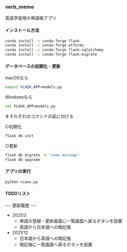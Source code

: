 ### verb_memo  
英語学習用の単語帳アプリ  

#### インストール方法  
```bash
conda install -c conda-forge flask
conda install -c conda-forge wtforms
conda install -c conda-forge flask-sqlalchemy
conda install -c conda-forge flask-migrate
```

#### データベースの初期化・更新  
macOSなら
```bash
export FLASK_APP=models.py
```
Windowsなら
```bash
set FLASK_APP=models.py
```
をそれぞれのコマンドの前に付ける  

○初期化  
```bash
flask db init
```
○更新  
```bash
flask db migrate -m "some message"
flask db upgrade
```

#### アプリの実行
```python
python views.py
```

#### TODOリスト  

--- 更新履歴 ---  
- 2021/3  
  - 単語の登録・更新画面に一覧画面へ戻るボタンを設置  
  - 英語から日本語への暗記張  
- 2021/12  
  - 日本語から英語への暗記張  
  - 暗記張に一覧画面へ戻るボタンを設置  